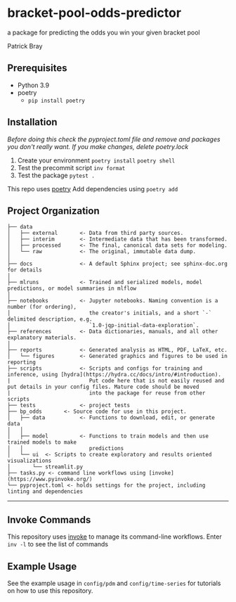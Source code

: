 bracket-pool-odds-predictor
==============================

a package for predicting the odds you win your given bracket pool

Patrick Bray


## Prerequisites
- Python 3.9
- poetry 
  - `pip install poetry`

## Installation
*Before doing this check the pyproject.toml file and remove and packages you don't really want. If you make changes, delete poetry.lock*
1. Create your environment
`poetry install`
`poetry shell`
2. Test the precommit script
`inv format`
3. Test the package
`pytest .`

This repo uses [poetry](https://python-poetry.org/docs/)
Add dependencies using `poetry add`

Project Organization
------------

    ├── data
    │   ├── external       <- Data from third party sources.
    │   ├── interim        <- Intermediate data that has been transformed.
    │   ├── processed      <- The final, canonical data sets for modeling.
    │   └── raw            <- The original, immutable data dump.
    │
    ├── docs               <- A default Sphinx project; see sphinx-doc.org for details
    │
    ├── mlruns             <- Trained and serialized models, model predictions, or model summaries in mlflow
    │
    ├── notebooks          <- Jupyter notebooks. Naming convention is a number (for ordering),
    │                         the creator's initials, and a short `-` delimited description, e.g.
    │                         `1.0-jqp-initial-data-exploration`.
    ├── references         <- Data dictionaries, manuals, and all other explanatory materials.
    │
    ├── reports            <- Generated analysis as HTML, PDF, LaTeX, etc.
    │   └── figures        <- Generated graphics and figures to be used in reporting
    ├── scripts            <- Scripts and configs for training and inference, using [hydra](https://hydra.cc/docs/intro/#introduction).
    |                         Put code here that is not easily reused and put details in your config files. Mature code should be moved
    |                         into the package for reuse from other scripts
    ├── tests              <- project tests
    ├── bp_odds       <- Source code for use in this project.
    │   ├── data           <- Functions to download, edit, or generate data
    │   │
    │   ├── model          <- Functions to train models and then use trained models to make
    │   │                     predictions
    │   └── ui  <- Scripts to create exploratory and results oriented visualizations
    │       └── streamlit.py
    ├── tasks.py <- command line workflows using [invoke](https://www.pyinvoke.org/)
    └── pyproject.toml <- holds settings for the project, including linting and dependencies


--------


## Invoke Commands
This repository uses [invoke](https://www.pyinvoke.org/) to manage its command-line workflows.
Enter `inv -l` to see the list of commands

## Example Usage
See the example usage in `config/pdm` and `config/time-series` for tutorials on how to use this repository.